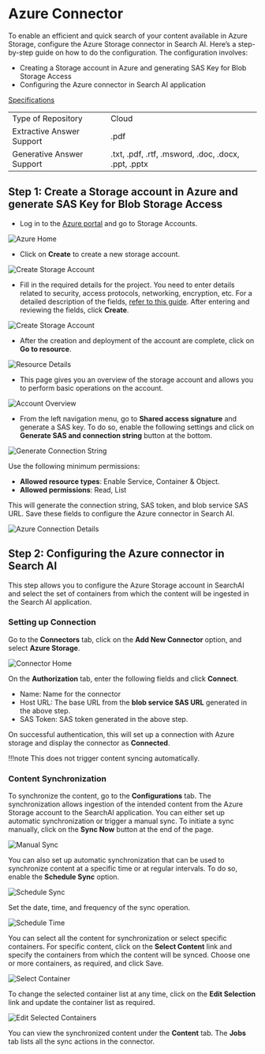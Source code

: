 # Azure Connector

To enable an efficient and quick search of your content available in Azure Storage, configure the Azure Storage connector in Search AI. Here’s a step-by-step guide on how to do the configuration. The configuration involves:

* Creating a Storage account in Azure and generating SAS Key for Blob Storage Access
* Configuring the Azure connector in Search AI application

<span style="text-decoration:underline;">Specifications</span>

<table>
  <tr>
   <td>Type of Repository 
   </td>
   <td>Cloud
   </td>
  </tr>
  <tr>
   <td>Extractive Answer Support
   </td>
   <td>.pdf
   </td>
  </tr>
  <tr>
   <td>Generative Answer Support
   </td>
   <td>.txt, .pdf, .rtf, .msword, .doc, .docx, .ppt, .pptx
   </td>
  </tr>
</table>

## Step 1: Create a Storage account in Azure and generate SAS Key for Blob Storage Access

* Log in to the [Azure portal](https://portal.azure.com/#home) and go to Storage Accounts.

![Azure Home ](../images/azure/azure-portal.png "Azure Home")

* Click on **Create** to create a new storage account.

![Create Storage Account ](../images/azure/create-storage.png "Storage Account")

* Fill in the required details for the project. You need to enter details related to security, access protocols, networking, encryption, etc. For a detailed description of the fields, [refer to this guide](https://learn.microsoft.com/en-us/azure/storage/common/storage-account-create?toc=%2Fazure%2Fstorage%2Fblobs%2Ftoc.json&tabs=azure-portal). After entering and reviewing the fields, click **Create**.

![Create Storage Account ](../images/azure/account-details.png "Storage Account")

* After the creation and deployment of the account are complete, click on **Go to resource**.

![Resource Details ](../images/azure/resource-details.png "Resource Details")

* This page gives you an overview of the storage account and allows you to perform basic operations on the account.

![Account Overview ](../images/azure/account-overview.png "Account Overview")

* From the left navigation menu, go to **Shared access signature** and generate a SAS key. To do so, enable the following settings and click on **Generate SAS and connection string** button at the bottom.  

![Generate Connection String ](../images/azure/generate-sas.png "Connection String")

Use the following minimum permissions:
* **Allowed resource types**: Enable Service, Container & Object.
* **Allowed permissions**: Read, List

This will generate the connection string, SAS token, and blob service SAS URL. Save these fields to configure the Azure connector in Search AI. 

![Azure Connection Details](../images/azure/azure-credentials.png "Azure Connection Details")

## Step 2: Configuring the Azure connector in Search AI

This step allows you to configure the Azure Storage account in SearchAI and select the set of containers from which the content will be ingested in the Search AI application. 


### Setting up Connection

Go to the **Connectors** tab, click on the **Add New Connector** option, and select **Azure Storage**.

![Connector Home](../images/azure/connector-home.png "Connector Home")

On the **Authorization** tab, enter the following fields and click **Connect**.
  * Name: Name for the connector
  * Host URL: The base URL from the **blob service SAS URL** generated in the above step.
  * SAS Token: SAS token generated in the above step. 

On successful authentication, this will set up a connection with Azure storage and display the connector as **Connected**.

!!!note
  This does not trigger content syncing automatically.


### Content Synchronization 

To synchronize the content, go to the **Configurations** tab. The synchronization allows ingestion of the intended content from the Azure Storage account to the SearchAI application. You can either set up automatic synchronization or trigger a manual sync.  To initiate a sync manually, click on the **Sync Now** button at the end of the page.

![Manual Sync](../images/azure/manual-sync.png "Manual Sync")

You can also set up automatic synchronization that can be used to synchronize content at a specific time or at regular intervals. To do so, enable the **Schedule Sync** option. 

![Schedule Sync](../images/azure/schedule-sync.png "Schedule Sync")

Set the date, time, and frequency of the sync operation. 

![Schedule Time](../images/azure/schedule-time.png "Schedule Time")

You can select all the content for synchronization or select specific containers. For specific content, click on the **Select Content** link and specify the containers from which the content will be synced. Choose one or more containers, as required, and click Save.

![Select Container](../images/azure/select-container.png "Select Container")

To change the selected container list at any time, click on the **Edit Selection** link and update the container list as required. 

![Edit Selected Containers](../images/azure/edit-container.png "Edit selected containers")

You can view the synchronized content under the **Content** tab. The **Jobs** tab lists all the sync actions in the connector.  
